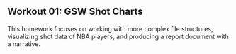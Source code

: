 ## Workout 01: GSW Shot Charts

This homework focuses on working with more complex file structures, visualizing shot data of NBA players, and producing a report document with a narrative.
